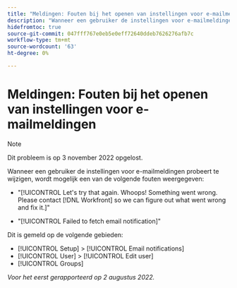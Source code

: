 ```yaml
---
title: "Meldingen: Fouten bij het openen van instellingen voor e-mailmeldingen"
description: "Wanneer een gebruiker de instellingen voor e-mailmeldingen probeert te wijzigen, wordt mogelijk een fout weergegeven."
hidefromtoc: true
source-git-commit: 047fff767e0eb5e0eff72640ddeb7626276afb7c
workflow-type: tm+mt
source-wordcount: '63'
ht-degree: 0%

---
```



# Meldingen: Fouten bij het openen van instellingen voor e-mailmeldingen

>[!NOTE]
>
>Dit probleem is op 3 november 2022 opgelost.

Wanneer een gebruiker de instellingen voor e-mailmeldingen probeert te wijzigen, wordt mogelijk een van de volgende fouten weergegeven:

* &quot;[!UICONTROL Let's try that again. Whoops! Something went wrong. Please contact [!DNL Workfront] so we can figure out what went wrong and fix it.]&quot;

* &quot;[!UICONTROL Failed to fetch email notification]&quot;

Dit is gemeld op de volgende gebieden:

* [!UICONTROL Setup] > [!UICONTROL Email notifications]
* [!UICONTROL User] > [!UICONTROL Edit user]
* [!UICONTROL Groups]

_Voor het eerst gerapporteerd op 2 augustus 2022._

